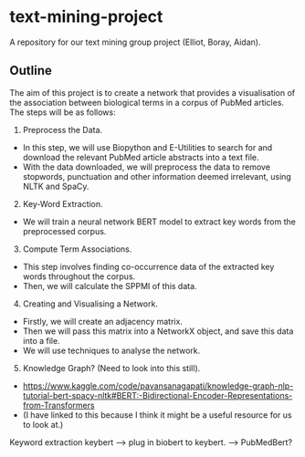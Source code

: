 # text-mining-project
A repository for our text mining group project (Elliot, Boray, Aidan). 

## Outline
The aim of this project is to create a network that provides a visualisation of the association between biological terms in a corpus of PubMed articles. The steps will be as follows:
1. Preprocess the Data.
- In this step, we will use Biopython and E-Utilities to search for and download the relevant PubMed article abstracts into a text file.
- With the data downloaded, we will preprocess the data to remove stopwords, punctuation and other information deemed irrelevant, using NLTK and SpaCy.
2. Key-Word Extraction.
- We will train a neural network BERT model to extract key words from the preprocessed corpus.
3. Compute Term Associations.
- This step involves finding co-occurrence data of the extracted key words throughout the corpus.
- Then, we will calculate the SPPMI of this data.
4. Creating and Visualising a Network.
- Firstly, we will create an adjacency matrix. 
- Then we will pass this matrix into a NetworkX object, and save this data into a file.
- We will use techniques to analyse the network. 
5. Knowledge Graph? (Need to look into this still). 
- https://www.kaggle.com/code/pavansanagapati/knowledge-graph-nlp-tutorial-bert-spacy-nltk#BERT:-Bidirectional-Encoder-Representations-from-Transformers
- (I have linked to this because I think it might be a useful resource for us to look at.)

Keyword extraction keybert --> plug in biobert to keybert.
--> PubMedBert?
